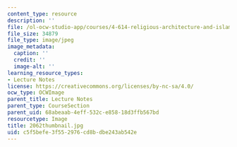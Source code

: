 ```yaml
---
content_type: resource
description: ''
file: /ol-ocw-studio-app/courses/4-614-religious-architecture-and-islamic-cultures-fall-2002/c5f5befe3f552976cd8bdbe243ab542e_2062thumbnail.jpg
file_size: 34879
file_type: image/jpeg
image_metadata:
  caption: ''
  credit: ''
  image-alt: ''
learning_resource_types:
- Lecture Notes
license: https://creativecommons.org/licenses/by-nc-sa/4.0/
ocw_type: OCWImage
parent_title: Lecture Notes
parent_type: CourseSection
parent_uid: 68abeaab-4eff-532c-e858-18d3ffb567bd
resourcetype: Image
title: 2062thumbnail.jpg
uid: c5f5befe-3f55-2976-cd8b-dbe243ab542e
---
```

